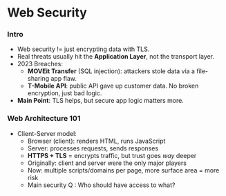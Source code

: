 # Web Security

### Intro
- Web security != just encrypting data with TLS.
- Real threats usually hit the **Application Layer**, not the transport layer.
- 2023 Breaches:
    - **MOVEit Transfer** (SQL injection): attackers stole data via a file-sharing app flaw.
    - **T-Mobile API**: public API gave up customer data. No broken encryption, just bad logic.
- **Main Point**: TLS helps, but secure app logic matters more.

### Web Architecture 101
- Client-Server model: 
    - Browser (client): renders HTML, runs JavaScript
    - Server: processes requests, sends responses
    - **HTTPS + TLS** = encrypts traffic, but trust goes *way* deeper
    - Originally: client and server were the only major players
    - Now: multiple scripts/domains per page, more surface area = more risk
    - Main security Q : Who should have access to what?